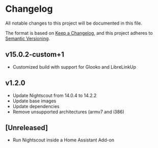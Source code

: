 # Changelog
All notable changes to this project will be documented in this file.

The format is based on [Keep a Changelog](https://keepachangelog.com/en/1.0.0/),
and this project adheres to [Semantic Versioning](https://semver.org/spec/v2.0.0.html).

## v15.0.2-custom+1
- Customized build with support for Glooko and LibreLinkUp

## v1.2.0
- Update Nightscout from 14.0.4 to 14.2.2
- Update base images
- Update dependencies
- Remove unsupported architectures (armv7 and i386)

## [Unreleased]
- Run Nightscout inside a Home Assistant Add-on